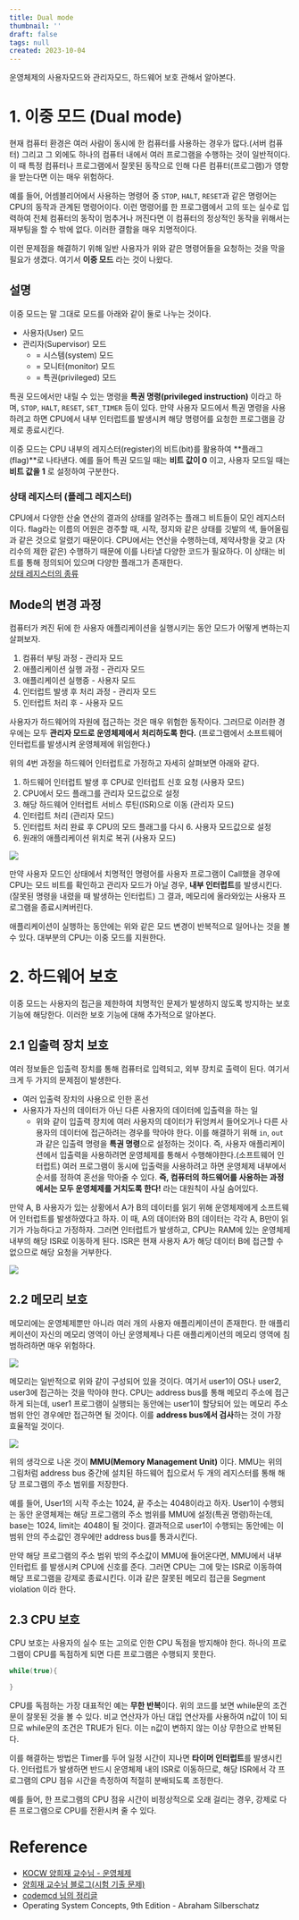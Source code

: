 ```yaml
---
title: Dual mode
thumbnail: ''
draft: false
tags: null
created: 2023-10-04
---
```


운영체제의 사용자모드와 관리자모드, 하드웨어 보호 관해서 알아본다.

# 1. 이중 모드 (Dual mode)

현재 컴퓨터 환경은 여러 사람이 동시에 한 컴퓨터를 사용하는 경우가 많다.(서버 컴퓨터) 그리고 그 외에도 하나의 컴퓨터 내에서 여러 프로그램을 수행하는 것이 일반적이다. 이 때 특정 컴퓨터나 프로그램에서 잘못된 동작으로 인해 다른 컴퓨터(프로그램)가 영향을 받는다면 이는 매우 위험하다.

예를 들어, 어셈블리어에서 사용하는 명령어 중 `STOP`, `HALT`, `RESET`과 같은 명령어는 CPU의 동작과 관계된 명령어이다. 이런 명령어를
한 프로그램에서 고의 또는 실수로 입력하여 전체 컴퓨터의 동작이 멈추거나 꺼진다면 이 컴퓨터의 정상적인 동작을 위해서는 재부팅을 할 수 밖에 없다. 이러한 결함을 매우 치명적이다.

이런 문제점을 해결하기 위해 일반 사용자가 위와 같은 명령어들을 요청하는 것을 막을 필요가 생겼다. 여기서 **이중 모드** 라는 것이 나왔다.

## 설명

이중 모드는 말 그대로 모드를 아래와 같이 둘로 나누는 것이다.

* 사용자(User) 모드
* 관리자(Supervisor) 모드
  * = 시스템(system) 모드
  * = 모니터(monitor) 모드
  * = 특권(privileged) 모드

특권 모드에서만 내릴 수 있는 명령을 **특권 명령(privileged instruction)** 이라고 하며, `STOP`, `HALT`, `RESET`, `SET_TIMER` 등이 있다. 만약 사용자 모드에서 특권 명령을 사용하려고 하면 CPU에서 내부 인터럽트를 발생시켜 해당 명령어를 요청한 프로그램을 강제로 종료시킨다.

이중 모드는 CPU 내부의 레지스터(register)의 비트(bit)를 활용하여 \*\*플래그(flag)\*\*로 나타낸다. 예를 들어 특권 모드일 때는 **비트 값이 0** 이고, 사용자 모드일 때는 **비트 값을 1** 로 설정하여 구분한다.

### 상태 레지스터 (플레그 레지스터)

CPU에서 다양한 산술 연산의 결과의 상태를 알려주는 플래그 비트들이 모인 레지스터이다. flag라는 이름의 어원은 경주할 때, 시작, 정지와 같은 상태를 깃발의 색, 들어올림과 같은 것으로 알렸기 때문이다. CPU에서는 연산을 수행하는데, 제약사항을 갖고 (자리수의 제한 같은) 수행하기 때문에 이를 나타낼 다양한 코드가 필요하다. 이 상태는 비트를 통해 정의되어 있으며 다양한 플래그가 존재한다.  
[상태 레지스터의 종류](https://ko.wikipedia.org/wiki/상태_레지스터)

## Mode의 변경 과정

컴퓨터가 켜진 뒤에 한 사용자 애플리케이션을 실행시키는 동안 모드가 어떻게 변하는지 살펴보자.

1. 컴퓨터 부팅 과정 - 관리자 모드
1. 애플리케이션 실행 과정 - 관리자 모드
1. 애플리케이션 실행중 - 사용자 모드
1. 인터럽트 발생 후 처리 과정 - 관리자 모드
1. 인터럽트 처리 후 - 사용자 모드

사용자가 하드웨어의 자원에 접근하는 것은 매우 위험한 동작이다. 그러므로 이러한 경우에는 모두 **관리자 모드로 운영체제에서 처리하도록 한다.** (프로그램에서 소프트웨어 인터럽트를 발생시켜 운영체제에 위임한다.)

위의 4번 과정을 하드웨어 인터럽트로 가정하고 자세히 살펴보면 아래와 같다.

1. 하드웨어 인터럽트 발생 후 CPU로 인터럽트 신호 요청 (사용자 모드)
1. CPU에서 모드 플래그를 관리자 모드값으로 설정
1. 해당 하드웨어 인터럽트 서비스 루틴(ISR)으로 이동 (관리자 모드)
1. 인터럽트 처리 (관리자 모드)
1. 인터럽트 처리 완료 후 CPU의 모드 플래그를 다시 6. 사용자 모드값으로 설정
1. 원래의 애플리케이션 위치로 복귀 (사용자 모드)

![](os-dual-mode2.png)

만약 사용자 모드인 상태에서 치명적인 명령어를 사용자 프로그램이 Call했을 경우에 CPU는 모드 비트를 확인하고 관리자 모드가 아닐 경우, **내부 인터럽트**를 발생시킨다. (잘못된 명령을 내렸을 때 발생하는 인터럽트) 그 결과, 메모리에 올라와있는 사용자 프로그램을 종료시켜버린다.

애플리케이션이 실행하는 동안에는 위와 같은 모드 변경이 반복적으로 일어나는 것을 볼 수 있다. 대부분의 CPU는 이중 모드를 지원한다.

# 2. 하드웨어 보호

이중 모드는 사용자의 접근을 제한하여 치명적인 문제가 발생하지 않도록 방지하는 보호 기능에 해당한다. 이러한 보호 기능에 대해 추가적으로 알아본다.

## 2.1 입출력 장치 보호

여러 정보들은 입출력 장치를 통해 컴퓨터로 입력되고, 외부 장치로 출력이 된다. 여기서 크게 두 가지의 문제점이 발생한다.

* 여러 입출력 장치의 사용으로 인한 혼선
* 사용자가 자신의 데이터가 아닌 다른 사용자의 데이터에 입출력을 하는 일
  * 위와 같이 입출력 장치에 여러 사용자의 데이터가 뒤엉켜서 들어오거나 다른 사용자의 데이터에 접근하려는 경우를 막아야 한다.
    이를 해결하기 위해 `in`, `out` 과 같은 입출력 명령을 **특권 명령**으로 설정하는 것이다. 즉, 사용자 애플리케이션에서 입출력을 사용하려면 운영체제를 통해서 수행해야한다.(소프트웨어 인터럽트) 여러 프로그램이 동시에 입출력을 사용하려고 하면 운영체제 내부에서 순서를 정하여 혼선을 막아줄 수 있다.
    **즉, 컴퓨터의 하드웨어를 사용하는 과정에서는 모두 운영체제를 거치도록 한다!** 라는 대원칙이 사실 숨어있다.

만약 A, B 사용자가 있는 상황에서 A가 B의 데이터를 읽기 위해 운영체제에게 소프트웨어 인터럽트를 발생하였다고 하자. 이 때, A의 데이터와 B의 데이터는 각각 A, B만이 읽기가 가능하다고 가정하자. 그러면 인터럽트가 발생하고, CPU는 RAM에 있는 운영체제 내부의 해당 ISR로 이동하게 된다. ISR은 현재 사용자 A가 해당 데이터 B에 접근할 수 없으므로 해당 요청을 거부한다.

![](os-dual-mode3.png)

## 2.2 메모리 보호

메모리에는 운영체제뿐만 아니라 여러 개의 사용자 애플리케이션이 존재한다. 한 애플리케이션이 자신의 메모리 영역이 아닌 운영체제나 다른 애플리케이션의 메모리 영역에 침범하려하면 매우 위험하다.

![](os-dual-mode4.png)

메모리는 일반적으로 위와 같이 구성되어 있을 것이다. 여기서 user1이 OS나 user2, user3에 접근하는 것을 막아야 한다. CPU는 address bus를 통해 메모리 주소에 접근하게 되는데, user1 프로그램이 실행되는 동안에는 user1이 할당되어 있는 메모리 주소 범위 안인 경우에만 접근하면 될 것이다. 이를 **address bus에서 검사**하는 것이 가장 효율적일 것이다.

![](os-dual-mode5.png)

위의 생각으로 나온 것이 **MMU(Memory Management Unit)** 이다. MMU는 위의 그림처럼 address bus 중간에 설치된 하드웨어 칩으로서 두 개의 레지스터를 통해 해당 프로그램의 주소 범위를 저장한다.

예를 들어, User1의 시작 주소는 1024, 끝 주소는 4048이라고 하자. User1이 수행되는 동안 운영체제는 해당 프로그램의 주소 범위를 MMU에 설정(특권 명령)하는데, base는 1024, limit는 4048이 될 것이다. 결과적으로 user1이 수행되는 동안에는 이 범위 안의 주소값인 경우에만 address bus를 통과시킨다.

만약 해당 프로그램의 주소 범위 밖의 주소값이 MMU에 들어온다면, MMU에서 내부 인터럽트 를 발생시켜 CPU에 신호를 준다. 그러면 CPU는 그에 맞는 ISR로 이동하여 해당 프로그램을 강제로 종료시킨다. 이과 같은 잘못된 메모리 접근을 Segment violation 이라 한다.

## 2.3 CPU 보호

CPU 보호는 사용자의 실수 또는 고의로 인한 CPU 독점을 방지해야 한다. 하나의 프로그램이 CPU를 독점하게 되면 다른 프로그램은 수행되지 못한다.

````c++
while(true){

}
````

CPU를 독점하는 가장 대표적인 예는 **무한 반복**이다. 위의 코드를 보면 while문의 조건문이 잘못된 것을 볼 수 있다. 비교 연산자가 아닌 대입 연산자를 사용하여 n값이 1이 되므로 while문의 조건은 TRUE가 된다. 이는 n값이 변하지 않는 이상 무한으로 반복된다.

이를 해결하는 방법은 Timer를 두어 일정 시간이 지나면 **타이머 인터럽트**를 발생시킨다. 인터럽트가 발생하면 반드시 운영체제 내의 ISR로 이동하므로, 해당 ISR에서 각 프로그램의 CPU 점유 시간을 측정하여 적절히 분배되도록 조정한다.

예를 들어, 한 프로그램의 CPU 점유 시간이 비정상적으로 오래 걸리는 경우, 강제로 다른 프로그램으로 CPU를 전환시켜 줄 수 있다.

# Reference

* [KOCW 양희재 교수님 - 운영체제](http://www.kocw.net/home/search/kemView.do?kemId=978503)
* [양희재 교수님 블로그(시험 기출 문제)](https://m.blog.naver.com/PostList.nhn?blogId=hjyang0&categoryNo=13)
* [codemcd 님의 정리글](https://velog.io/@codemcd/)
* Operating System Concepts, 9th Edition - Abraham Silberschatz
